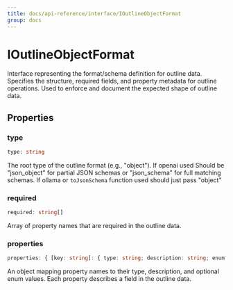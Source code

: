 ```yaml
---
title: docs/api-reference/interface/IOutlineObjectFormat
group: docs
---
```


# IOutlineObjectFormat

Interface representing the format/schema definition for outline data.
Specifies the structure, required fields, and property metadata for outline operations.
Used to enforce and document the expected shape of outline data.

## Properties

### type

```ts
type: string
```

The root type of the outline format (e.g., "object").
If openai used Should be "json_object" for partial JSON schemas or "json_schema" for full matching schemas.
If ollama or `toJsonSchema` function used should just pass "object"

### required

```ts
required: string[]
```

Array of property names that are required in the outline data.

### properties

```ts
properties: { [key: string]: { type: string; description: string; enum?: string[]; }; }
```

An object mapping property names to their type, description, and optional enum values.
Each property describes a field in the outline data.
